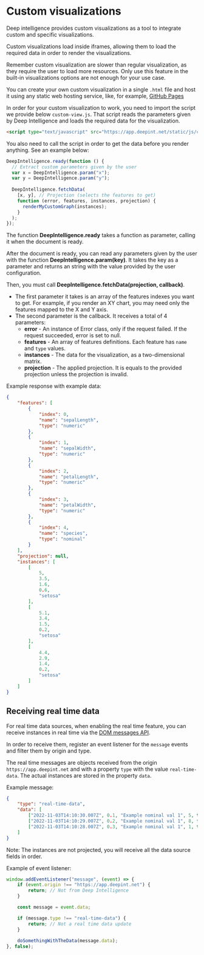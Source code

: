 # Custom visualizations

Deep intelligence provides custom visualizations as a tool to integrate custom and specific visualizations. 

Custom visualizations load inside iframes, allowing them to load the required data in order to render the visualizations.

Remember custom visualization are slower than regular visualization, as they require the user to load more resources. Only use this feature in the built-in visualizations options are not enough for your use case.

You can create your own custom visualization in a single `.html` file and host it using any static web hosting service, like, for example, [GitHub Pages](https://pages.github.com/)

In order for your custom visualization to work, you need to import the script we provide below `custom-view.js`. That script reads the parameters given by Deep Intelligence and loads the required data for the visualization. 

```html
<script type="text/javascript" src="https://app.deepint.net/static/js/custom-view.js"></script>
```

You also need to call the script in order to get the data before you render anything. See an example below:

```js
DeepIntelligence.ready(function () {
  // Extract custom parameters given by the user
  var x = DeepIntelligence.param("x");
  var y = DeepIntelligence.param("y");
  
  DeepIntelligence.fetchData(
    [x, y], // Projection (selects the features to get)
    function (error, features, instances, projection) {
      renderMyCustomGraph(instances);
    }
  );
});
```

The function **DeepIntelligence.ready** takes a function as parameter, calling it when the document is ready.

After the document is ready, you can read any parameters given by the user with the function **DeepIntelligence.param(key)**. It takes the key as a parameter and returns an string with the value provided by the user configuration.

Then, you must call **DeepIntelligence.fetchData(projection, callback)**. 
 - The first parameter it takes is an array of the features indexes you want to get. For example, if you render an XY chart, you may need only the features mapped to the X and Y axis.
 - The second parameter is the callback. It receives a total of 4 parameters:
   - **error** - An instance of Error class, only if the request failed. If the request succeeded, error is set to null.
   - **features** - An array of features definitions. Each feature has `name` and `type` values.
   - **instances** - The data for the visualization, as a two-dimensional matrix.
   - **projection** - The applied projection. It is equals to the provided projection unless the projection is invalid.

Example response with example data:

```json
{
    "features": [
        {
            "index": 0,
            "name": "sepalLength",
            "type": "numeric"
        },
        {
            "index": 1,
            "name": "sepalWidth",
            "type": "numeric"
        },
        {
            "index": 2,
            "name": "petalLength",
            "type": "numeric"
        },
        {
            "index": 3,
            "name": "petalWidth",
            "type": "numeric"
        },
        {
            "index": 4,
            "name": "species",
            "type": "nominal"
        }
    ],
    "projection": null,
    "instances": [
        [
            5,
            3.5,
            1.6,
            0.6,
            "setosa"
        ],
        [
            5.1,
            3.4,
            1.5,
            0.2,
            "setosa"
        ],
        [
            4.4,
            2.9,
            1.4,
            0.2,
            "setosa"
        ]
    ]
}
```

## Receiving real time data

For real time data sources, when enabling the real time feature, you can receive instances in real time via the [DOM messages API](https://developer.mozilla.org/en-US/docs/Web/API/Window/postMessage).

In order to receive them, register an event listener for the `message` events and filter them by origin and type.

The real time messages are objects received from the origin `https://app.deepint.net` and with a property `type` with the value `real-time-data`. The actual instances are stored in the property `data`.

Example message: 

```json
{
    "type": "real-time-data",
    "data": [
        ["2022-11-03T14:10:30.007Z", 0.1, "Example nominal val 1", 5, true, 7],
        ["2022-11-03T14:10:29.007Z", 0.2, "Example nominal val 1", 8, false, 9],
        ["2022-11-03T14:10:28.007Z", 0.3, "Example nominal val 1", 1, true, 3]
    ]
}
```

Note: The instances are not projected, you will receive all the data source fields in order.

Example of event listener:

```js
window.addEventListener("message", (event) => {
    if (event.origin !== "https://app.deepint.net") {
        return; // Not from Deep Intelligence
    }

    const message = event.data;

    if (message.type !== "real-time-data") {
        return; // Not a real time data update
    }
    
    doSomethingWithTheData(message.data);
}, false);
```
